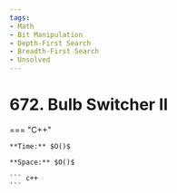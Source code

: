 ```yaml
---
tags:
- Math
- Bit Manipulation
- Depth-First Search
- Breadth-First Search
- Unsolved
---
```



# 672. Bulb Switcher II

=== "C++"

    **Time:** $O()$

    **Space:** $O()$

    ``` c++
    ```